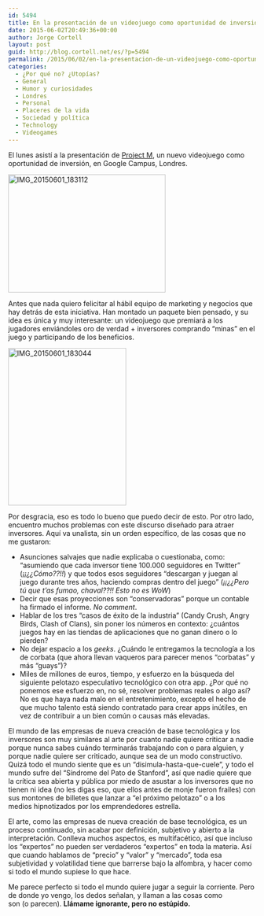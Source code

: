 ```yaml
---
id: 5494
title: En la presentación de un videojuego como oportunidad de inversión
date: 2015-06-02T20:49:36+00:00
author: Jorge Cortell
layout: post
guid: http://blog.cortell.net/es/?p=5494
permalink: /2015/06/02/en-la-presentacion-de-un-videojuego-como-oportunidad-de-inversion/
categories:
  - ¿Por qué no? ¿Utopías?
  - General
  - Humor y curiosidades
  - Londres
  - Personal
  - Placeres de la vida
  - Sociedad y polí­tica
  - Technology
  - Videogames
---
```

El lunes asistí a la presentación de <a href="http://www.projectmstudio.com/franchise.php" target="_blank">Project M</a>, un nuevo videojuego como oportunidad de inversión, en Google Campus, Londres.

[<img class=" aligncenter" src="https://c1.staticflickr.com/9/8848/17732393093_4498867e73_n.jpg" alt="IMG_20150601_183112" width="320" height="240" />](https://www.flickr.com/photos/jcortell/17732393093 "IMG_20150601_183112 by Jorge Cortell, on Flickr")

Antes que nada quiero felicitar al hábil equipo de marketing y negocios que hay detrás de esta iniciativa. Han montado un paquete bien pensado, y su idea es única y muy interesante: un videojuego que premiará a los jugadores enviándoles oro de verdad + inversores comprando &#8220;minas&#8221; en el juego y participando de los beneficios.

<img class=" aligncenter" src="https://c1.staticflickr.com/9/8846/18353020945_218e5e50ed_n.jpg" alt="IMG_20150601_183044" width="240" height="320" />

Por desgracia, eso es todo lo bueno que puedo decir de esto. Por otro lado, encuentro muchos problemas con este discurso diseñado para atraer inversores. Aquí va unalista, sin un orden específico, de las cosas que no me gustaron:

  * Asunciones salvajes que nadie explicaba o cuestionaba, como: &#8220;asumiendo que cada inversor tiene 100.000 seguidores en Twitter&#8221; (_¡¡¿¿Cómo??!!_) y que todos esos seguidores &#8220;descargan y juegan al juego durante tres años, haciendo compras dentro del juego&#8221; (_¡¡¿¿Pero tú que t&#8217;as fumao, chaval??!! Esto no es WoW_)
  * Decir que esas proyecciones son &#8220;conservadoras&#8221; porque un contable ha firmado el informe. _No comment_.
  * Hablar de los tres &#8220;casos de éxito de la industria&#8221; (Candy Crush, Angry Birds, Clash of Clans), sin poner los números en contexto: ¿cuántos juegos hay en las tiendas de aplicaciones que no ganan dinero o lo pierden?
  * No dejar espacio a los _geeks_. ¿Cuándo le entregamos la tecnología a los de corbata (que ahora llevan vaqueros para parecer menos &#8220;corbatas&#8221; y más &#8220;guays&#8221;)?
  * Miles de millones de euros, tiempo, y esfuerzo en la búsqueda del siguiente pelotazo especulativo tecnológico con otra app. ¿Por qué no ponemos ese esfuerzo en, no sé, resolver problemas reales o algo así? No es que haya nada malo en el entretenimiento, excepto el hecho de que mucho talento está siendo contratado para crear apps inútiles, en vez de contribuir a un bien común o causas más elevadas.

El mundo de las empresas de nueva creación de base tecnológica y los inversores son muy similares al arte por cuanto nadie quiere criticar a nadie porque nunca sabes cuándo terminarás trabajando con o para alguien, y porque nadie quiere ser criticado, aunque sea de un modo constructivo. Quizá todo el mundo siente que es un &#8220;disimula-hasta-que-cuele&#8221;, y todo el mundo sufre del &#8220;Síndrome del Pato de Stanford&#8221;, así que nadie quiere que la crítica sea abierta y pública por miedo de asustar a los inversores que no tienen ni idea (no les digas eso, que ellos antes de monje fueron frailes) con sus montones de billetes que lanzar a &#8220;el próximo pelotazo&#8221; o a los medios hipnotizados por los emprendedores estrella.

El arte, como las empresas de nueva creación de base tecnológica, es un proceso continuado, sin acabar por definición, subjetivo y abierto a la interpretación. Conlleva muchos aspectos, es multifacético, así que incluso los &#8220;expertos&#8221; no pueden ser verdaderos &#8220;expertos&#8221; en toda la materia. Así que cuando hablamos de &#8220;precio&#8221; y &#8220;valor&#8221; y &#8220;mercado&#8221;, toda esa subjetividad y volatilidad tiene que barrerse bajo la alfombra, y hacer como si todo el mundo supiese lo que hace.

Me parece perfecto si todo el mundo quiere jugar a seguir la corriente. Pero de donde yo vengo, los dedos señalan, y llaman a las cosas como son (o parecen). **Llámame ignorante, pero no estúpido.**